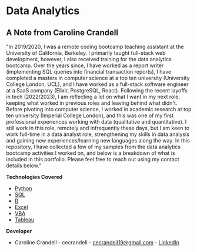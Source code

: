 # Data Analytics

## A Note from Caroline Crandell

"In 2019/2020, I was a remote coding bootcamp teaching assistant at the University of California, Berkeley. I primarily taught full-stack web development, however, I also received training for the data analytics bootcamp. Over the years since, I have worked as a report writer (implementing SQL queries into financial transaction reports), I have completed a masters in computer science at a top ten university (University College London, UCL), and I have worked as a full-stack software engineer at a SaaS company (Elixir, PostgreSQL, React). Following the recent layoffs in tech (2022/2023), I am reflecting a lot on what I want in my next role, keeping what worked in previous roles and leaving behind what didn't. Before pivoting into computer science, I worked in academic research at top ten university (Imperial College London), and this was one of my first professional experiences working with data (qualitative and quantitative). I still work in this role, remotely and infrequently these days, but I am keen to work full-time in a data analyst role, strengthening my skills in data analysis and gaining new experiences/learning new languages along the way. In this repository, I have collected a few of my samples from the data analytics bootcamp activities I worked on, and below is a breakdown of what is included in this portfolio. Please feel free to reach out using my contact details below."

**Technologies Covered**

- [Python](/Python)
- [SQL](/SQL)
- [R](/R)
- [Excel](/Excel)
- [VBA](/VBA)
- [Tableau](/Tableau)

**Developer**

- Caroline Crandell - cecrandell - cecrandell19@gmail.com - [LinkedIn](https://www.linkedin.com/in/carolinecrandell/)
